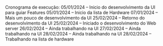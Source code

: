 Cronograma de execução:
05/01/2024 – Inicio do desenvolvimento da UI para guiar Features
05/01/2024 – Inicio da lista de Hardware
07/01/2024 – Mais um pouco de desenvolvimento da UI
25/02/2024 – Retorno do desenvolvimento da UI
25/02/2024 – Iniciado o desenvolvimento do Web server
26/02/2024 – Ainda trabalhando na UI
27/02/2024 – Ainda trabalhando na UI
28/02/2024 – Ainda trabalhando na UI
28/02/2024 – Trabalhando na lista de hardware

